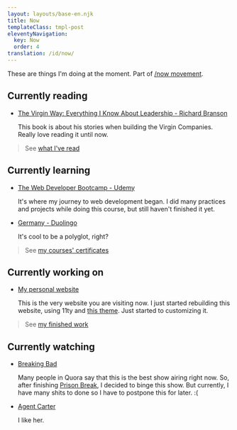 ```yaml
---
layout: layouts/base-en.njk
title: Now
templateClass: tmpl-post
eleventyNavigation:
  key: Now
  order: 4
translation: /id/now/
---
```


These are things I'm doing at the moment. Part of [/now movement](https://nownownow.com).

## Currently reading

- [The Virgin Way: Everything I Know About Leadership - Richard Branson](https://www.goodreads.com/book/show/22129114-the-virgin-way)

  This book is about his stories when building the Virgin Companies. Really love reading it until now.

> See [what I've read](https://www.goodreads.com/review/list/123404048-muhammad-mufid?shelf=read)

## Currently learning

- [The Web Developer Bootcamp - Udemy](https://www.udemy.com/course/the-web-developer-bootcamp/)

  It's where my journey to web development began. I did many practices and projects while doing this course, but still haven't finished it yet.

- [Germany - Duolingo](https://www.duolingo.com/course/de/en/Learn-German)

  It's cool to be a polyglot, right?

> See [my courses' certificates](https://www.linkedin.com/in/mufidu/)

## Currently working on

- [My personal website](https://mufidu.com)

  This is the very website you are visiting now. I just started rebuilding this website, using 11ty and [this theme](https://github.com/google/eleventy-high-performance-blog). Just started to customizing it.

> See [my finished work](https://mufidu.com/projects)

## Currently watching

- [Breaking Bad](https://www.imdb.com/title/tt0903747/)

  Many people in Quora say that this is the best show airing right now. So, after finishing [Prison Break](https://www.imdb.com/title/tt0455275/), I decided to binge this show. But currently, I have many shits to done so I have to postpone this for later. :(

- [Agent Carter](https://www.imdb.com/title/tt3475734/)

  I like her.
